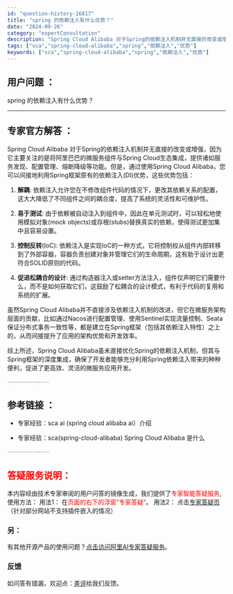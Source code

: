 ```yaml
---
id: "question-history-16817"
title: "spring 的依赖注入有什么优势？"
date: "2024-09-26"
category: "expertConsultation"
description: "Spring Cloud Alibaba 对于Spring的依赖注入机制并无直接的改变或增强，因为它主要关注的是将阿里巴巴的微服务组件与Spring Cloud生态集成，提供诸如服务发现、配置管理、熔断降级等功能。但是，通过使用Spring Cloud Alibaba，您可以间接地利用Spring框"
tags: ["sca","spring-cloud-alibaba","spring","依赖注入","优势"]
keywords: ["sca","spring-cloud-alibaba","spring","依赖注入","优势"]
---
```


## 用户问题 ： 
 spring 的依赖注入有什么优势？  

---------------
## 专家官方解答 ：

Spring Cloud Alibaba 对于Spring的依赖注入机制并无直接的改变或增强，因为它主要关注的是将阿里巴巴的微服务组件与Spring Cloud生态集成，提供诸如服务发现、配置管理、熔断降级等功能。但是，通过使用Spring Cloud Alibaba，您可以间接地利用Spring框架原有的依赖注入(DI)优势，这些优势包括：

1. **解耦**: 依赖注入允许您在不修改组件代码的情况下，更改其依赖关系的配置，这大大降低了不同组件之间的耦合度，提高了系统的灵活性和可维护性。

2. **易于测试**: 由于依赖被自动注入到组件中，因此在单元测试时，可以轻松地使用模拟对象(mock objects)或存根(stubs)替换真实的依赖，使得测试更加集中且容易设置。

3. **控制反转**(IoC): 依赖注入是实现IoC的一种方式，它将控制权从组件内部转移到了外部容器，容器负责创建对象并管理它们的生命周期，这有助于设计出更符合SOLID原则的代码。

4. **促进松耦合的设计**: 通过构造器注入或setter方法注入，组件仅声明它们需要什么，而不是如何获取它们，这鼓励了松耦合的设计模式，有利于代码的复用和系统的扩展。

虽然Spring Cloud Alibaba并不直接涉及依赖注入机制的改进，但它在微服务架构层面的贡献，比如通过Nacos进行配置管理、使用Sentinel实现流量控制、Seata保证分布式事务一致性等，都是建立在Spring框架（包括其依赖注入特性）之上的，从而间接提升了应用的架构优势和开发效率。

综上所述，Spring Cloud Alibaba虽未直接优化Spring的依赖注入机制，但其与Spring框架的深度集成，确保了开发者能够充分利用Spring依赖注入带来的种种便利，促进了更高效、灵活的微服务应用开发。


<font color="#949494">---------------</font> 


## 参考链接 ：

* 专家经验：sca ai (spring cloud alibaba ai）介绍 
 
 * 专家经验：sca(spring-cloud-alibaba) Spring Cloud Alibaba 是什么 


 <font color="#949494">---------------</font> 
 


## <font color="#FF0000">答疑服务说明：</font> 

本内容经由技术专家审阅的用户问答的镜像生成，我们提供了<font color="#FF0000">专家智能答疑服务</font>,使用方法：
用法1： 在<font color="#FF0000">页面的右下的浮窗”专家答疑“</font>。
用法2： 点击[专家答疑页](https://answer.opensource.alibaba.com/docs/intro)（针对部分网站不支持插件嵌入的情况）
### 另：


有其他开源产品的使用问题？[点击访问阿里AI专家答疑服务](https://answer.opensource.alibaba.com/docs/intro)。
### 反馈
如问答有错漏，欢迎点：[差评](https://ai.nacos.io/user/feedbackByEnhancerGradePOJOID?enhancerGradePOJOId=16837)给我们反馈。
